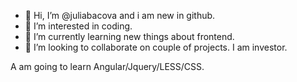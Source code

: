 - 👋 Hi, I’m @juliabacova and i am new in github.
- 👀 I’m interested in coding.
- 🌱 I’m currently learning new things about frontend.
- 💞️ I’m looking to collaborate on couple of projects. I am investor.

A am going to learn Angular/Jquery/LESS/CSS.
